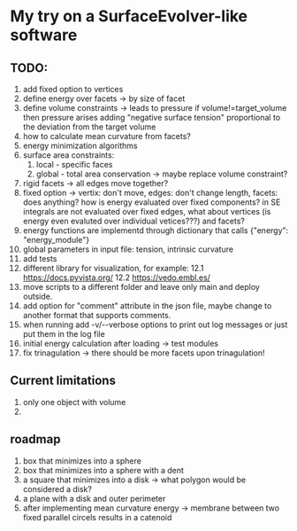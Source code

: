 # My try on a SurfaceEvolver-like software

## TODO:
1. add fixed option to vertices 
1. define energy over facets -> by size of facet
2. define volume constraints -> leads to pressure
    if volume!=target_volume then pressure arises
    adding "negative surface tension" proportional to the deviation from the
    target volume
3. how to calculate mean curvature from facets?
4. energy minimization algorithms
6. surface area constraints:
    1. local - specific faces
    2. global - total area conservation -> maybe replace volume constraint?
7. rigid facets -> all edges move together?
8. fixed option -> vertix: don't move, edges: don't change length, facets: does anything?
    how is energy evaluated over fixed components? in SE integrals are not
    evaluated over fixed edges, what about vertices (is energy even evaluted
    over individual vetices???) and facets?
9. energy functions are implementd through dictionary that calls {"energy":
   "energy_module"}
10. global parameters in input file: tension, intrinsic curvature
11. add tests
12. different library for visualization, for example:
    12.1 https://docs.pyvista.org/
    12.2 https://vedo.embl.es/
13. move scripts to a different folder and leave only main and deploy outside.
14. add option for "comment" attribute in the json file, maybe change to
    another format that supports comments.
15. when running add -v/--verbose options to print out log messages or just
    put them in the log file
16. initial energy calculation after loading -> test modules
17. fix trinagulation -> there should be more facets upon trinagulation!

## Current limitations
1. only one object with volume
2.

## roadmap
1. box that minimizes into a sphere
2. box that minimizes into a sphere with a dent
3. a square that minimizes into a disk -> what polygon would be considered
   a disk?
4. a plane with a disk and outer perimeter
5. after implementing mean curvature energy -> membrane between two fixed parallel circels
   results in a catenoid 
